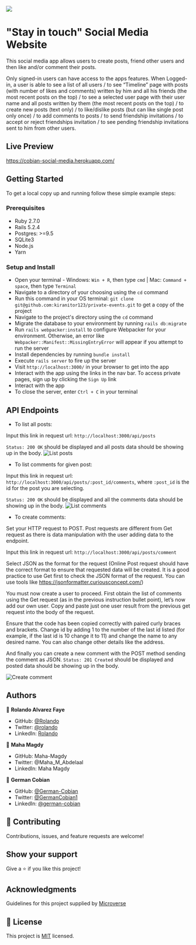 ![](https://img.shields.io/badge/Microverse-blueviolet)

# "Stay in touch" Social Media Website

This social media app allows users to create posts, friend other users and then like and/or comment their posts.


Only signed-in users can have access to the apps features. When Logged-in, a user is able to see a list of all users / to see “Timeline” page with posts (with number of likes and comments) written by him and all his friends (the most recent posts on the top) / to see a selected user page with their user name and all posts written by them (the most recent posts on the top) /  to create new posts (text only) / to like/dislike posts (but can like single post only once) / to add comments to posts / to send friendship invitations / to accept or reject friendships invitation / to see pending friendship invitations sent to him from other users.


## Live Preview

https://cobian-social-media.herokuapp.com/


## Getting Started

To get a local copy up and running follow these simple example steps:


### Prerequisites

* Ruby 2.7.0
* Rails 5.2.4
* Postgres: >=9.5
* SQLite3
* Node.js
* Yarn


### Setup and Install

* Open your terminal - Windows: `Win + R`, then type `cmd` | Mac: `Command + space`, then type `Terminal`
* Navigate to a directory of your choosing using the `cd` command
* Run this command in your OS terminal: `git clone git@github.com:kiranitor123/private-events.git` to get a copy of the project
* Navigate to the project's directory using the `cd` command
* Migrate the database to your environment by running `rails db:migrate`
* Run `rails webpacker:install` to configure Webpacker for your environment. Otherwise, an error like `Webpacker::Manifest::MissingEntryError` will appear if you attempt to run the server
* Install dependencies by running `bundle install`
* Execute `rails server` to fire up the server
* Visit `http://localhost:3000/` in your browser to get into the app
* Interact with the app using the links in the nav bar. To access private pages, sign up by clicking the `Sign Up` link
* Interact with the app
* To close the server, enter `Ctrl + C` in your terminal

## API Endpoints

* To list all posts:

Input this link in request url: `http://localhost:3000/api/posts`

`Status: 200 OK` should be displayed and all posts data should be showing up in the body.
![List posts](/app/assets/images/ "list posts display")

* To list comments for given post:

Input this link in request url: `http://localhost:3000/api/posts/:post_id/comments`, where `:post_id` is the id for the post you are selecting.

`Status: 200 OK` should be displayed and all the comments data should be showing up in the body.
![List comments](/app/assets/images/ "list comments display")

* To create comments:

Set your HTTP request to POST. Post requests are different from Get request as there is data manipulation with the user adding data to the endpoint. 

Input this link in request url: `http://localhost:3000/api/posts/comment`

Select JSON as the format for the request (Online Post request should have the correct format to ensure that requested data will be created. It is a good practice to use Get first to check the JSON format of the request. You can use tools like https://jsonformatter.curiousconcept.com/)

You must now create a user to proceed. First obtain the list of comments using the Get request (as in the previous instruction bullet point), let’s now add our own user. Copy and paste just one user result from the previous get request into the body of the request.

Ensure that the code has been copied correctly with paired curly braces and brackets. Change id by adding 1 to the number of the last id listed (for example, if the last id is 10 change it to 11) and change the name to any desired name. You can also change other details like the address.

And finally you can create a new comment with the POST method sending the comment as JSON. `Status: 201 Created` should be displayed and posted data should be showing up in the body.

![Create comment](/app/assets/images/ "create comment display")


## Authors

👤 **Rolando Alvarez Faye**

* GitHub: [@Rolando](https://github.com/kiranitor123)
* Twitter: [@rolando](https://twitter.com/FayeRolando)
* LinkedIn: [Rolando](https://www.linkedin.com/in/rolando-diego-alvarez-faye-b2b34a1a9/)

👤 **Maha Magdy**

* GitHub: Maha-Magdy
* Twitter: @Maha_M_Abdelaal
* LinkedIn: Maha Magdy

👤 **German Cobian**

* GitHub: [@German-Cobian](https://github.com/German-Cobian)
* Twitter: [@GermanCobian1](https://twitter.com/GermanCobian1)
* LinkedIn: [@german-cobian](https://www.linkedin.com/in/german-cobian/)


## 🤝 Contributing

Contributions, issues, and feature requests are welcome!


## Show your support

Give a ⭐️ if you like this project!


## Acknowledgments

Guidelines for this project supplied by [Microverse](https://microverse.pathwright.com/library/fast-track-curriculum/69047/path/step/49736080/)


## 📝 License

This project is [MIT](https://github.com/German-Cobian/Re-former/blob/re-former-feature/LICENSE) licensed.
